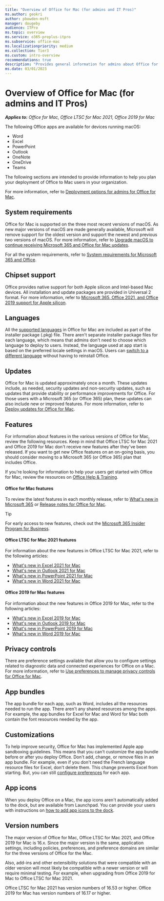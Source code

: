 ```yaml
---
title: "Overview of Office for Mac (for admins and IT Pros)"
ms.author: geokri
author: pbowden-msft
manager: dougeby
audience: ITPro
ms.topic: overview
ms.service: o365-proplus-itpro
ms.subservice: office-mac
ms.localizationpriority: medium
ms.collection: Tier3
ms.custom: intro-overview
recommendations: true
description: "Provides general information for admins about Office for Mac to help them plan deployments to users in their organization"
ms.date: 03/01/2023
---
```


# Overview of Office for Mac (for admins and IT Pros)

***Applies to:*** *Office for Mac, Office LTSC for Mac 2021, Office 2019 for Mac*

The following Office apps are available for devices running macOS:

- Word
- Excel
- PowerPoint
- Outlook
- OneNote
- OneDrive
- Teams

The following sections are intended to provide information to help you plan your deployment of Office to Mac users in your organization.

For more information, refer to [Deployment options for admins for Office for Mac](deployment-options-for-office-for-mac.md).

## System requirements

Office for Mac is supported on the three most recent versions of macOS. As new major versions of macOS are made generally available, Microsoft will remove support for the oldest version and support the newest and previous two versions of macOS. For more information, refer to [Upgrade macOS to continue receiving Microsoft 365 and Office for Mac updates](https://support.microsoft.com/office/16b8414f-08ec-4b24-8c91-10a918f649f8).

For all the system requirements, refer to [System requirements for Microsoft 365 and Office](https://www.microsoft.com/microsoft-365/microsoft-365-and-office-resources).

## Chipset support

Office provides native support for both Apple silicon and Intel-based Mac devices. All installation and update packages are provided in Universal 2 format. For more information, refer to [Microsoft 365, Office 2021, and Office 2019 support for Apple silicon](https://support.microsoft.com/office/c55b603e-14a6-4b69-bdc0-2bb4c9a36834).

## Languages

All the [supported languages](https://support.microsoft.com/office/26d30382-9fba-45dd-bf55-02ab03e2a7ec#ID0EAABAAA=Mac&ID0EAACAAA=Mac) in Office for Mac are included as part of the installer package (.pkg) file. There aren't separate installer package files for each language, which means that admins don't need to choose which language to deploy to users. Instead, the language used at app start is based on the preferred locale settings in macOS. Users can [switch to a different language](https://support.microsoft.com/office/f5c54ff9-a6fa-4348-a43c-760e7ef148f8#ID0EACAAA=MacOS&ID0EAACAAA=MacOS&OfficeVersion=macOS) without having to reinstall Office.

## Updates

Office for Mac is updated approximately once a month. These updates include, as needed, security updates and non-security updates, such as updates that provide stability or performance improvements for Office. For those users with a Microsoft 365 (or Office 365) plan, these updates can also include new or improved features. For more information, refer to [Deploy updates for Office for Mac](deploy-updates-for-office-for-mac.md).

## Features

For information about features in the various versions of Office for Mac, review the following resources. Keep in mind that Office LTSC for Mac 2021 and Office 2019 for Mac don't receive new features after they've been released. If you want to get new Office features on an on-going basis, you should consider moving to a Microsoft 365 (or Office 365) plan that includes Office.

If you're looking for information to help your users get started with Office for Mac, review the resources on [Office Help & Training](https://support.microsoft.com/office).

#### Office for Mac features

To review the latest features in each monthly release, refer to [What's new in Microsoft 365](https://support.microsoft.com/office/95c8d81d-08ba-42c1-914f-bca4603e1426?#platform=mac) or [Release notes for Office for Mac](/officeupdates/release-notes-office-for-mac).

> [!TIP]
> For early access to new features, check out the [Microsoft 365 Insider Program for Business](../insider/index.yml).

#### Office LTSC for Mac 2021 features

For information about the new features in Office LTSC for Mac 2021, refer to the following articles:
- [What's new in Excel 2021 for Mac](https://support.microsoft.com/office/4100753f-93bc-4143-a77c-7258d1a80cd3)
- [What's new in Outlook 2021 for Mac](https://support.microsoft.com/office/cac45ed4-3f1c-490e-a76d-95af48ba770e)
- [What's new in PowerPoint 2021 for Mac](https://support.microsoft.com/office/fcbbd1ee-a94a-42a6-910e-df9cab3a1bf6)
- [What's new in Word 2021 for Mac](https://support.microsoft.com/office/ee054758-cf8d-4fb9-ba07-e105414459d5)

#### Office 2019 for Mac features

For information about the new features in Office 2019 for Mac, refer to the following articles:
- [What's new in Excel 2019 for Mac](https://support.microsoft.com/office/5ce129d3-9e5c-417f-9545-fb6f7b72674d)
- [What's new in Outlook 2019 for Mac](https://support.microsoft.com/office/05736033-f99e-4cb2-88aa-01e979b0736b)
- [What's new in PowerPoint 2019 for Mac](https://support.microsoft.com/office/5038ba79-48c5-40f0-adff-11489e5d6fed)
- [What's new in Word 2019 for Mac](https://support.microsoft.com/office/247e0cd4-a758-4b42-a157-42eb8853aef5)

## Privacy controls

There are preference settings available that allow you to configure settings related to diagnostic data and connected experiences for Office on a Mac. For more information, refer to [Use preferences to manage privacy controls for Office for Mac](../privacy/mac-privacy-preferences.md).

## App bundles

The app bundle for each app, such as Word, includes all the resources needed to run the app. There aren't any shared resources among the apps. For example, the app bundles for Excel for Mac and Word for Mac both contain the font resources needed by the app.

## Customizations

To help improve security, Office for Mac has implemented Apple app sandboxing guidelines. This means that you can't customize the app bundle before or after you deploy Office. Don't add, change, or remove files in an app bundle. For example, even if you don't need the French language resource files for Excel, don't delete them. This change prevents Excel from starting. But, you can still [configure preferences](deploy-preferences-for-office-for-mac.md) for each app.

## App icons

When you deploy Office on a Mac, the app icons aren't automatically added to the dock, but are available from Launchpad. You can provide your users with instructions on [how to add app icons to the dock](https://support.microsoft.com/office/95db1c14-45e7-450e-86ad-1134f7e80851).

## Version numbers

The major version of Office for Mac, Office LTSC for Mac 2021, and Office 2019 for Mac is 16.x. Since the major version is the same, application settings, including policies, preferences, and preference domains are similar for the three versions of Office for the Mac.

Also, add-ins and other extensibility solutions that were compatible with an older version will most likely be compatible with a newer version or will require minimal testing. For example, when upgrading from Office 2019 for Mac to Office LTSC for Mac 2021.

Office LTSC for Mac 2021 has version numbers of 16.53 or higher. Office 2019 for Mac has version numbers of 16.17 or higher.
